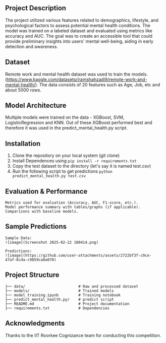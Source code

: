 ## Project Description

The project utilized various features related to demographics, lifestyle, and psychological factors to assess potential 
mental health conditions. The model was trained on a labeled dataset and evaluated using metrics like accuracy and AUC.
The goal was to create an accessible tool that could provide preliminary insights into users' mental well-being, aiding 
in early detection and awareness.

## Dataset

Remote work and mental health dataset was used to train the models. (https://www.kaggle.com/datasets/iramshahzadi9/remote-work-and-mental-health/). The data consists of 20 features such as Age, Job, etc and about 5000 rows.

## Model Architecture

Multiple models were trained on the data - XGBoost, SVM, LogisticRegression and KNN. Out of these XGBoost performed best and therefore it was used in the predict_mental_health.py script.

## Installation

1. Clone the repository on your local system (git clone)
2. Install Dependences using
    `pip install -r requirements.txt`
4. Copy the test dataset to the directory (let's say it is named test.csv)
5. Run the following script to get predictions
    `python predict_mental_health.py test.csv`
    

## Evaluation & Performance

    Metrics used for evaluation (Accuracy, AUC, F1-score, etc.).
    Model performance summary with tables/graphs (if applicable).
    Comparisons with baseline models.

## Sample Predictions
    Sample Data:
    ![image](Screenshot 2025-02-22 100414.png)

    Predictions:
    ![image](https://github.com/user-attachments/assets/2722bf3f-c9ce-47af-8cda-c9859ca0a070)


## Project Structure

```
├── data/                        # Raw and processed dataset
├── models/                      # Trained models
├── model_training.ipynb         # Training notebook
├── predict_mental_health.py/    # predict script
├── README.md                    # Project documentation
├── requirements.txt             # Dependencies
```


## Acknowledgments

   Thanks to the IIT Roorkee Cognizance team for conducting this competition.
